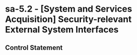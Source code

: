 # sa-5.2 - \[System and Services Acquisition\] Security-relevant External System Interfaces

## Control Statement
